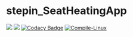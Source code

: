 
# stepin_SeatHeatingApp
![](https://www.code-inspector.com/project/28741/score/svg)
![](https://www.code-inspector.com/project/28741/status/svg)
[![Codacy Badge](https://app.codacy.com/project/badge/Grade/62047f9d5a0245d8b54abea6ada6cec6)](https://www.codacy.com/gh/Mandaram-Harshitha/stepin_SeatHeatingApp/dashboard?utm_source=github.com&amp;utm_medium=referral&amp;utm_content=Mandaram-Harshitha/stepin_SeatHeatingApp&amp;utm_campaign=Badge_Grade)
[![Compile-Linux](https://github.com/Mandaram-Harshitha/stepin_SeatHeatingApp/actions/workflows/Compile.yml/badge.svg)](https://github.com/Mandaram-Harshitha/stepin_SeatHeatingApp/actions/workflows/Compile.yml)
